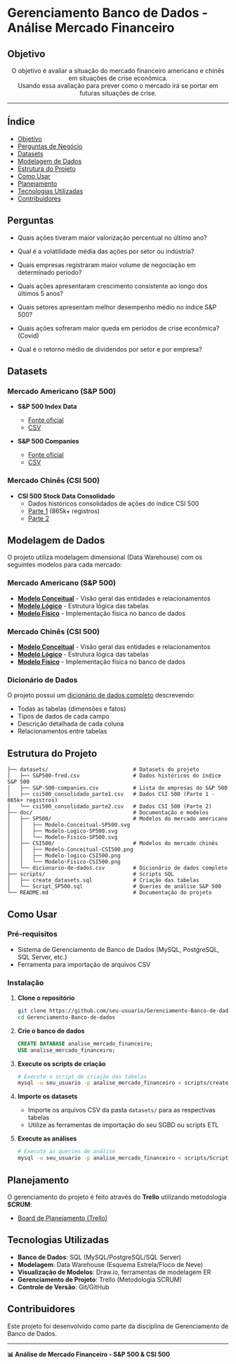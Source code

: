 # Gerenciamento Banco de Dados - Análise Mercado Financeiro

## Objetivo

<p align="center">
  O objetivo é avaliar a situação do mercado financeiro americano e chinês em situações de crise econômica.<br />
  Usando essa avaliação para prever como o mercado irá se portar em futuras situações de crise.<br />
</p>

---

## Índice
- [Objetivo](#objetivo)
- [Perguntas de Negócio](#perguntas)
- [Datasets](#datasets)
- [Modelagem de Dados](#modelagem-de-dados)
- [Estrutura do Projeto](#estrutura-do-projeto)
- [Como Usar](#como-usar)
- [Planejamento](#planejamento)
- [Tecnologias Utilizadas](#tecnologias-utilizadas)
- [Contribuidores](#contribuidores)

## Perguntas
- Quais ações tiveram maior valorização percentual no último ano?

- Qual é a volatilidade média das ações por setor ou indústria?

- Quais empresas registraram maior volume de negociação em determinado período?

- Quais ações apresentaram crescimento consistente ao longo dos últimos 5 anos?

- Quais setores apresentam melhor desempenho médio no índice S&P 500?

- Quais ações sofreram maior queda em períodos de crise econômica? (Covid)

- Qual é o retorno médio de dividendos por setor e por empresa?


## Datasets

### Mercado Americano (S&P 500)
- **S&P 500 Index Data**
  - [Fonte oficial](https://fred.stlouisfed.org/series/SP500)
  - [CSV](datasets/S&P500-fred.csv)

- **S&P 500 Companies**
  - [Fonte oficial](https://github.com/datasets/s-and-p-500-companies/blob/main/data/constituents.csv)
  - [CSV](datasets/S&P-500-companies.csv)

### Mercado Chinês (CSI 500)
- **CSI 500 Stock Data Consolidado**
  - Dados históricos consolidados de ações do índice CSI 500
  - [Parte 1](datasets/csi500_consolidado_parte1.csv) (865k+ registros)
  - [Parte 2](datasets/csi500_consolidado_parte2.csv)

## Modelagem de Dados

O projeto utiliza modelagem dimensional (Data Warehouse) com os seguintes modelos para cada mercado:

### Mercado Americano (S&P 500)
- **[Modelo Conceitual](doc/SP500/Modelo-Conceitual-SP500.svg)** - Visão geral das entidades e relacionamentos
- **[Modelo Lógico](doc/SP500/Modelo-Logico-SP500.svg)** - Estrutura lógica das tabelas
- **[Modelo Físico](doc/SP500/Modelo-Fisico-SP500.svg)** - Implementação física no banco de dados

### Mercado Chinês (CSI 500)
- **[Modelo Conceitual](doc/CSI500/Modelo-Conceitual-CSI500.png)** - Visão geral das entidades e relacionamentos
- **[Modelo Lógico](doc/CSI500/Modelo-logico-CSI500.png)** - Estrutura lógica das tabelas
- **[Modelo Físico](doc/CSI500/Modelo-Fisico-CSI500.png)** - Implementação física no banco de dados

### Dicionário de Dados
O projeto possui um [dicionário de dados completo](doc/dicionario-de-dados.csv) descrevendo:
- Todas as tabelas (dimensões e fatos)
- Tipos de dados de cada campo
- Descrição detalhada de cada coluna
- Relacionamentos entre tabelas

## Estrutura do Projeto

```
├── datasets/                           # Datasets do projeto
│   ├── S&P500-fred.csv                 # Dados históricos do índice S&P 500
│   ├── S&P-500-companies.csv           # Lista de empresas do S&P 500
│   ├── csi500_consolidado_parte1.csv   # Dados CSI 500 (Parte 1 - 865k+ registros)
│   └── csi500_consolidado_parte2.csv   # Dados CSI 500 (Parte 2)
├── doc/                                # Documentação e modelos
│   ├── SP500/                          # Modelos do mercado americano
│   │   ├── Modelo-Conceitual-SP500.svg
│   │   ├── Modelo-Logico-SP500.svg
│   │   └── Modelo-Fisico-SP500.svg
│   ├── CSI500/                         # Modelos do mercado chinês
│   │   ├── Modelo-Conceitual-CSI500.png
│   │   ├── Modelo-logico-CSI500.png
│   │   └── Modelo-Fisico-CSI500.png
│   └── dicionario-de-dados.csv         # Dicionário de dados completo
├── scripts/                            # Scripts SQL
│   ├── create_datasets.sql             # Criação das tabelas
│   └── Script_SP500.sql                # Queries de análise S&P 500
└── README.md                           # Documentação do projeto
```

## Como Usar

### Pré-requisitos
- Sistema de Gerenciamento de Banco de Dados (MySQL, PostgreSQL, SQL Server, etc.)
- Ferramenta para importação de arquivos CSV

### Instalação

1. **Clone o repositório**
   ```bash
   git clone https://github.com/seu-usuario/Gerenciamento-Banco-de-dados.git
   cd Gerenciamento-Banco-de-dados
   ```

2. **Crie o banco de dados**
   ```sql
   CREATE DATABASE analise_mercado_financeiro;
   USE analise_mercado_financeiro;
   ```

3. **Execute os scripts de criação**
   ```bash
   # Execute o script de criação das tabelas
   mysql -u seu_usuario -p analise_mercado_financeiro < scripts/create_datasets.sql
   ```

4. **Importe os datasets**
   - Importe os arquivos CSV da pasta `datasets/` para as respectivas tabelas
   - Utilize as ferramentas de importação do seu SGBD ou scripts ETL

5. **Execute as análises**
   ```bash
   # Execute as queries de análise
   mysql -u seu_usuario -p analise_mercado_financeiro < scripts/Script_SP500.sql
   ```

## Planejamento

O gerenciamento do projeto é feito através do **Trello** utilizando metodologia **SCRUM**:
- [Board de Planejamento (Trello)](https://trello.com/invite/b/KkIiciFk/ATTIc77290b98b15e3589e6f2e7ea4d9dad3915E3CA4/gest-o-de-tarefas-scrum)

## Tecnologias Utilizadas

- **Banco de Dados**: SQL (MySQL/PostgreSQL/SQL Server)
- **Modelagem**: Data Warehouse (Esquema Estrela/Floco de Neve)
- **Visualização de Modelos**: Draw.io, ferramentas de modelagem ER
- **Gerenciamento de Projeto**: Trello (Metodologia SCRUM)
- **Controle de Versão**: Git/GitHub

## Contribuidores

Este projeto foi desenvolvido como parte da disciplina de Gerenciamento de Banco de Dados.

---

**📊 Análise de Mercado Financeiro - S&P 500 & CSI 500**

